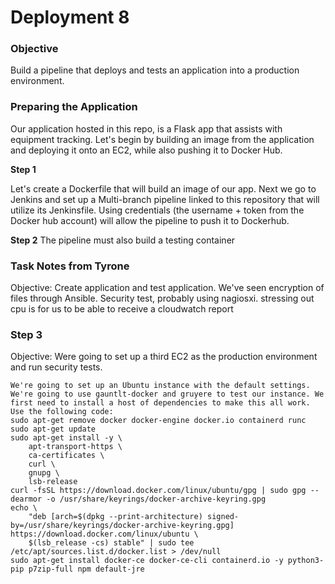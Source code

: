 # Deployment 8

### Objective
Build a pipeline that deploys and tests an application into a production environment.



### Preparing the Application

Our application hosted in this repo, is a Flask app that assists with equipment tracking. Let's begin by building an image from the application and deploying it onto an EC2, while also pushing it to Docker Hub.

**Step 1**

Let's create a Dockerfile that will build an image of our app. Next we go to Jenkins and set up a Multi-branch pipeline linked to this repository that will utilize its Jenkinsfile. Using credentials (the username + token from the Docker hub account) will allow the pipeline to push it to Dockerhub.

**Step 2**
The pipeline must also build a testing container


### Task Notes from Tyrone
Objective: Create application and test application. We've seen encryption of files through Ansible. 
Security test, probably using nagiosxi. stressing out cpu is for us to be able to receive a cloudwatch report




### Step 3
Objective: Were going to set up a third EC2 as the production environment and run security tests.

```
We're going to set up an Ubuntu instance with the default settings. We're going to use gauntlt-docker and gruyere to test our instance. We first need to install a host of dependencies to make this all work. Use the following code:
sudo apt-get remove docker docker-engine docker.io containerd runc
sudo apt-get update
sudo apt-get install -y \
    apt-transport-https \
    ca-certificates \
    curl \
    gnupg \
    lsb-release
curl -fsSL https://download.docker.com/linux/ubuntu/gpg | sudo gpg --dearmor -o /usr/share/keyrings/docker-archive-keyring.gpg
echo \
    "deb [arch=$(dpkg --print-architecture) signed-by=/usr/share/keyrings/docker-archive-keyring.gpg] https://download.docker.com/linux/ubuntu \
    $(lsb_release -cs) stable" | sudo tee /etc/apt/sources.list.d/docker.list > /dev/null
sudo apt-get install docker-ce docker-ce-cli containerd.io -y python3-pip p7zip-full npm default-jre

```

